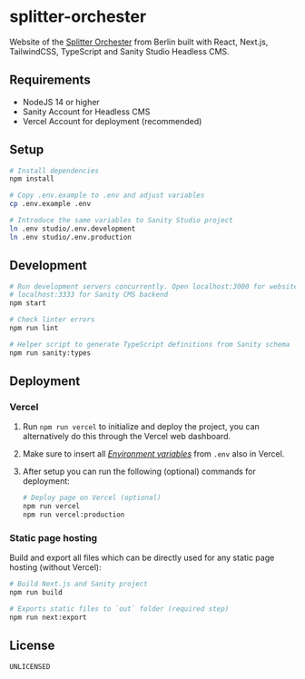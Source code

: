 splitter-orchester
===

Website of the [Splitter Orchester](https://splitter.berlin) from Berlin built with React, Next.js, TailwindCSS, TypeScript and Sanity Studio Headless CMS.

## Requirements

* NodeJS 14 or higher
* Sanity Account for Headless CMS
* Vercel Account for deployment (recommended)

## Setup

```bash
# Install dependencies
npm install

# Copy .env.example to .env and adjust variables
cp .env.example .env

# Introduce the same variables to Sanity Studio project
ln .env studio/.env.development
ln .env studio/.env.production
```

## Development

```bash
# Run development servers concurrently. Open localhost:3000 for website,
# localhost:3333 for Sanity CMS backend
npm start

# Check linter errors
npm run lint

# Helper script to generate TypeScript definitions from Sanity schema
npm run sanity:types
```

## Deployment

### Vercel

1. Run `npm run vercel` to initialize and deploy the project, you can alternatively do this through the Vercel web dashboard.
2. Make sure to insert all [*Environment variables*](https://vercel.com/docs/environment-variables) from `.env` also in Vercel.
3. After setup you can run the following (optional) commands for deployment:

    ```bash
    # Deploy page on Vercel (optional)
    npm run vercel
    npm run vercel:production
    ```

### Static page hosting

Build and export all files which can be directly used for any static page hosting (without Vercel):

```bash
# Build Next.js and Sanity project
npm run build

# Exports static files to `out` folder (required step)
npm run next:export
```

## License

`UNLICENSED`
